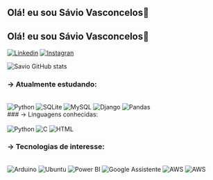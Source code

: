 ## Olá! eu sou Sávio Vasconcelos🤖
## Olá! eu sou Sávio Vasconcelos🤖

[![Linkedin](https://img.shields.io/badge/LinkedIn-0077B5?style=for-the-badge&logo=linkedin&logoColor=white)](https://www.linkedin.com/in/savio-vasconcelos-5b5741225/)
[![Instagran](https://img.shields.io/badge/Instagram-E4405F?style=for-the-badge&logo=instagram&logoColor=white)](https://www.instagram.com/savio_vasconcelos/)

![Savio GitHub stats](https://github-readme-stats.vercel.app/api?username=Savio-vs&count_private=true&show_icons=true&theme=dark)


### -> Atualmente estudando:
<div style="display:inline_block"><br/>
    <img aling="center" alt="Python" src="https://img.shields.io/badge/Python-3776AB?style=for-the-badge&logo=python&logoColor=white"/>
    <img aling="center" alt="SQLite" src="https://img.shields.io/badge/sqlite-%2307405e.svg?style=for-the-badge&logo=sqlite&logoColor=white"/>
    <img aling="center" alt="MySQL" src="https://img.shields.io/badge/mysql-%2300f.svg?style=for-the-badge&logo=mysql&logoColor=white"/>
    <img aling="center" alt="Django" src="https://img.shields.io/badge/django-%23092E20.svg?style=for-the-badge&logo=django&logoColor=white" >
    <img aling="center" alt="Pandas" src="https://img.shields.io/badge/pandas-%23150458.svg?style=for-the-badge&logo=pandas&logoColor=white" >

</div>
### -> Linguagens conhecidas:
<div style="display:inline_block"><br/>
    <img aling="center" alt="Python" src="https://img.shields.io/badge/Python-3776AB?style=for-the-badge&logo=python&logoColor=white"/>
    <img aling="center" alt="C" src="https://img.shields.io/badge/c-%2300599C.svg?style=for-the-badge&logo=c&logoColor=white"/>
    <img aling="center" alt="HTML" src="https://img.shields.io/badge/html5-%23E34F26.svg?style=for-the-badge&logo=html5&logoColor=white"/>
    
</div>

### -> Tecnologias de interesse:
<div style="display:inline_block"><br/>
    <img aling="center" alt="Arduino" src="https://img.shields.io/badge/Arduino-00979D?style=for-the-badge&logo=Arduino&logoColor=white"/>
    <img aling="center" alt="Ubuntu" src="https://img.shields.io/badge/Ubuntu-E95420?style=for-the-badge&logo=ubuntu&logoColor=white" >
    <img aling="center" alt="Power BI" src="https://img.shields.io/badge/power_bi-F2C811?style=for-the-badge&logo=powerbi&logoColor=black" >
    <img aling="center" alt="Google Assistente" src="https://img.shields.io/badge/google%20assistant-4285F4?style=for-the-badge&logo=google%20assistant&logoColor=white" >
    <img aling="center" alt="AWS" src="https://img.shields.io/badge/AWS-%23FF9900.svg?style=for-the-badge&logo=amazon-aws&logoColor=white" >
    <img aling="center" alt="AWS" src="https://img.shields.io/badge/azure-%230072C6.svg?style=for-the-badge&logo=microsoftazure&logoColor=whit" >
    
</div> 
